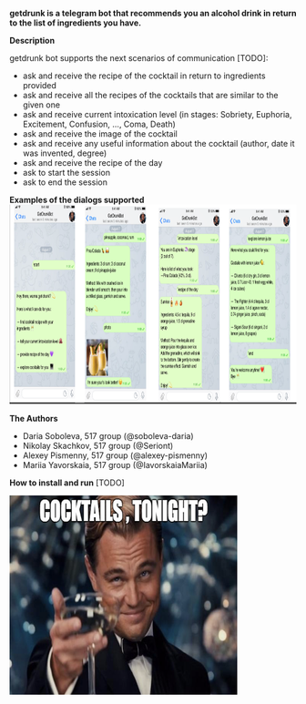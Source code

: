 **getdrunk is a telegram bot that recommends you an alcohol drink in return to the list of ingredients you have.**

**Description** 

getdrunk bot supports the next scenarios of communication [TODO]:
-  ask and receive the recipe of the cocktail in return to ingredients provided
-  ask and receive all the recipes of the cocktails that are similar to the given one
-  ask and receive current intoxication level (in stages: Sobriety, Euphoria, Excitement, Confusion, ..., Coma, Death)
-  ask and receive the image of the cocktail
-  ask and receive any useful information about the cocktail (author, date it was invented, degree)
-  ask and receive the recipe of the day
-  ask to start the session
-  ask to end the session

**Examples of the dialogs supported**
<img src="images/examples.png" width="1000" height="350" />

**The Authors**
- Daria Soboleva, 517 group (@soboleva-daria)
- Nikolay Skachkov, 517 group (@Seriont)
- Alexey Pismenny, 517 group (@alexey-pismenny)
- Mariia Yavorskaia, 517 group (@IavorskaiaMariia)
    
    
**How to install and run**
[TODO]

<img src="images/readme-img.png" width="400" height="350" />


